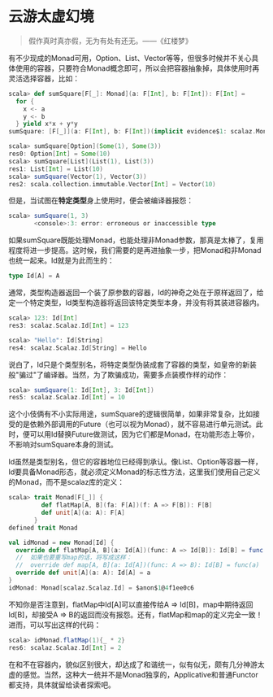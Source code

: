 # 云游太虚幻境
> 假作真时真亦假，无为有处有还无。——《红楼梦》

有不少现成的Monad可用，Option、List、Vector等等，但很多时候并不关心具体使用的容器，只要符合Monad概念即可，所以会把容器抽象掉，具体使用时再灵活选择容器，比如：
```scala
scala> def sumSquare[F[_]: Monad](a: F[Int], b: F[Int]): F[Int] =
  for {
    x <- a
    y <- b
  } yield x*x + y*y
sumSquare: [F[_]](a: F[Int], b: F[Int])(implicit evidence$1: scalaz.Monad[F])F[Int]

scala> sumSquare[Option](Some(1), Some(3))
res0: Option[Int] = Some(10)
scala> sumSquare[List](List(1), List(3))
res1: List[Int] = List(10)
scala> sumSquare(Vector(1), Vector(3))
res2: scala.collection.immutable.Vector[Int] = Vector(10)
```
但是，当试图在**特定类型**身上使用时，便会被编译器报怨：
```scala
scala> sumSquare(1, 3)
       <console>:3: error: erroneous or inaccessible type
```
如果sumSquare既能处理Monad，也能处理非Monad参数，那真是太棒了，复用程度将进一步提高。这时候，我们需要的是再进抽象一步，把Monad和非Monad也统一起来。Id就是为此而生的：
```scala
type Id[A] = A
```
通常，类型构造器返回一个装了原参数的容器，Id的神奇之处在于原样返回了，给定一个特定类型，Id类型构造器将返回该特定类型本身，并没有将其装进容器内。
```scala
scala> 123: Id[Int]
res3: scalaz.Scalaz.Id[Int] = 123

scala> "Hello": Id[String]
res4: scalaz.Scalaz.Id[String] = Hello
```
说白了，Id只是个类型别名，将特定类型伪装成套了容器的类型，如皇帝的新装般"骗过"了编译器。当然，为了欺骗成功，需要多点装模作样的动作：
```scala
scala> sumSquare(1: Id[Int], 3: Id[Int])
res5: scalaz.Scalaz.Id[Int] = 10
```
这个小伎俩有不小实际用途，sumSquare的逻辑很简单，如果非常复杂，比如接受的是依赖外部调用的Future（也可以视为Monad），就不容易进行单元测试。此时，便可以用Id替换Future做测试，因为它们都是Monad，在功能形态上等价，不影响对sumSquare本身的测试。

Id虽然是类型别名，但它的容器地位已经得到承认。像List、Option等容器一样，Id要具备Monad形态，就必须定义Monad的标志性方法，这里我们使用自己定义的Monad，而不是scalaz库的定义：
```scala
scala> trait Monad[F[_]] {
         def flatMap[A, B](fa: F[A])(f: A => F[B]): F[B]
         def unit[A](a: A): F[A]
       }
defined trait Monad

val idMonad = new Monad[Id] {
  override def flatMap[A, B](a: Id[A])(func: A => Id[B]): Id[B] = func(a)
  //  如果也要重写map的话，将写成这样：
  //  override def map[A, B](a: Id[A])(func: A => B): Id[B] = func(a)
  override def unit[A](a: A): Id[A] = a
}
idMonad: Monad[scalaz.Scalaz.Id] = $anon$1@4f1ee0c6
```
不知你是否注意到，flatMap中Id[A]可以直接传给A => Id[B]，map中期待返回Id[B]，却接受A => B的返回而没有报怨。还有，flatMap和map的定义完全一致！进而，可以写出这样的代码：
```scala
scala> idMonad.flatMap(1){_ * 2}
res6: scalaz.Scalaz.Id[Int] = 2
```
在和不在容器内，貌似区别很大，却达成了和谐统一，似有似无，颇有几分神游太虚的感觉。当然，这种大一统并不是Monad独享的，Applicative和普通Functor都支持，具体就留给读者探索吧。

